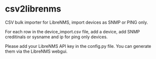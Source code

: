 # csv2librenms
CSV bulk importer for LibreNMS, import devices as SNMP or PING only.

For each row in the device_import.csv file, add a device, add SNMP creditinals or sysname and ip for ping only devices.

Please add your LibreNMS API key in the config.py file. You can generate them via the LibreNMS webgui. 
